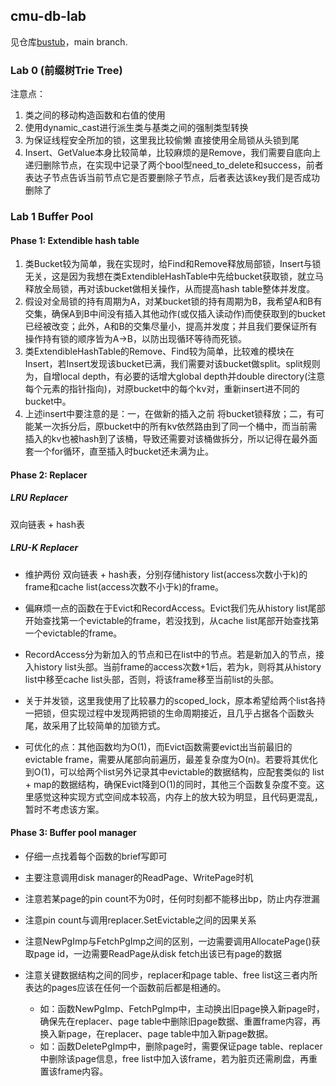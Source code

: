 ## cmu-db-lab
见仓库[bustub](https://github.com/BinyuHuang-nju/bustub/tree/main)，main branch.

### Lab 0 (前缀树Trie Tree)
注意点：
  
1.	类之间的移动构造函数和右值的使用
2.	使用dynamic_cast进行派生类与基类之间的强制类型转换
3.	为保证线程安全所加的锁，这里我比较偷懒 直接使用全局锁从头锁到尾
4.	Insert、GetValue本身比较简单，比较麻烦的是Remove，我们需要自底向上递归删除节点，在实现中记录了两个bool型need_to_delete和success，前者表达子节点告诉当前节点它是否要删除子节点，后者表达该key我们是否成功删除了


### Lab 1 Buffer Pool

#### Phase 1: Extendible hash table
1.	类Bucket较为简单，我在实现时，给Find和Remove释放局部锁，Insert与锁无关，这是因为我想在类ExtendibleHashTable中先给bucket获取锁，就立马释放全局锁，再对该bucket做相关操作，从而提高hash table整体并发度。
2.	假设对全局锁的持有周期为A，对某bucket锁的持有周期为B，我希望A和B有交集，确保A到B中间没有插入其他动作(或仅插入读动作)而使获取到的bucket已经被改变；此外，A和B的交集尽量小，提高并发度；并且我们要保证所有操作持有锁的顺序皆为A->B，以防出现循环等待而死锁。
3.	类ExtendibleHashTable的Remove、Find较为简单，比较难的模块在Insert，若Insert发现该bucket已满，我们需要对该bucket做split。split规则为，自增local depth，有必要的话增大global depth并double directory(注意每个元素的指针指向)，对原bucket中的每个kv对，重新insert进不同的bucket中。
4.	上述insert中要注意的是：一，在做新的插入之前 将bucket锁释放；二，有可能某一次拆分后，原bucket中的所有kv依然路由到了同一个桶中，而当前需插入的kv也被hash到了该桶，导致还需要对该桶做拆分，所以记得在最外面套一个for循环，直至插入时bucket还未满为止。

#### Phase 2: Replacer

##### LRU Replacer  

双向链表 + hash表


##### LRU-K Replacer  

-	维护两份 双向链表 + hash表，分别存储history list(access次数小于k)的frame和cache list(access次数不小于k)的frame。  

-	偏麻烦一点的函数在于Evict和RecordAccess。Evict我们先从history list尾部开始查找第一个evictable的frame，若没找到，从cache list尾部开始查找第一个evictable的frame。
-	RecordAccess分为新加入的节点和已在list中的节点。若是新加入的节点，接入history list头部。当前frame的access次数+1后，若为k，则将其从history list中移至cache list头部，否则，将该frame移至当前list的头部。

-	关于并发锁，这里我使用了比较暴力的scoped_lock，原本希望给两个list各持一把锁，但实现过程中发现两把锁的生命周期接近，且几乎占据各个函数头尾，故采用了比较简单的加锁方式。

-	可优化的点：其他函数均为O(1)，而Evict函数需要evict出当前最旧的evictable frame，需要从尾部向前遍历，最差复杂度为O(n)。若要将其优化到O(1)，可以给两个list另外记录其中evictable的数据结构，应配套类似的 list + map的数据结构，确保Evict降到O(1)的同时，其他三个函数复杂度不变。这里感觉这种实现方式空间成本较高，内存上的放大较为明显，且代码更混乱，暂时不考虑该方案。


#### Phase 3: Buffer pool manager
-	仔细一点找着每个函数的brief写即可

-	主要注意调用disk manager的ReadPage、WritePage时机

-	注意若某page的pin count不为0时，任何时刻都不能移出bp，防止内存泄漏

-	注意pin count与调用replacer.SetEvictable之间的因果关系

-	注意NewPgImp与FetchPgImp之间的区别，一边需要调用AllocatePage()获取page id，一边需要ReadPage从disk fetch出该已有page的数据

-	注意关键数据结构之间的同步，replacer和page table、free list这三者内所表达的pages应该在任何一个函数前后都是相通的。
	-	如：函数NewPgImp、FetchPgImp中，主动换出旧page换入新page时，确保先在replacer、page table中删除旧page数据、重置frame内容，再换入新page，在replacer、page table中加入新page数据。
	-	如：函数DeletePgImp中，删除page时，需要保证page table、replacer中删除该page信息，free list中加入该frame，若为脏页还需刷盘，再重置该frame内容。